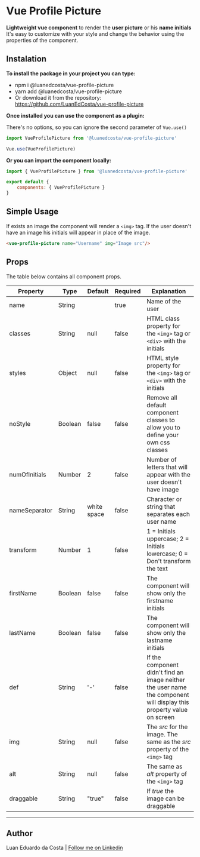 
# Vue Profile Picture

**Lightweight vue component** to render the **user picture** or his **name initials** It's easy to customize with your style and change the behavior using the properties of the component.

## Instalation

**To install the package in your project you can type:**

- npm i @luanedcosta/vue-profile-picture
- yarn add @luanedcosta/vue-profile-picture
- Or download it from the repository: <https://github.com/LuanEdCosta/vue-profile-picture>

**Once installed you can use the component as a plugin:**

There's no options, so you can ignore the second parameter of `Vue.use()`

```javascript
import VueProfilePicture from '@luanedcosta/vue-profile-picture'

Vue.use(VueProfilePicture)
```

**Or you can import the component locally:**

```javascript
import { VueProfilePicture } from '@luanedcosta/vue-profile-picture'

export default {
    components: { VueProfilePicture }
}
```

## Simple Usage

If exists an image the component will render a `<img>` tag. If the user doesn't have an image his initials will appear in place of the image.

```html
<vue-profile-picture name="Username" img="Image src"/>
```

## Props

The table below contains all component props.

Property | Type | Default | Required | Explanation
------------ | ------------ | ------------ | ------------ | ------------
name | String |  | true | Name of the user
classes | String | null | false | HTML class property for the `<img>` tag or `<div>` with the initials
styles | Object | null | false | HTML style property for the `<img>` tag or `<div>` with the initials
noStyle | Boolean | false | false | Remove all default component classes to allow you to define your own css classes
numOfInitials | Number | 2 | false | Number of letters that will appear with the user doesn't have image
nameSeparator | String | white space | false | Character or string that separates each user name
transform | Number | 1 | false | 1 = Initials uppercase; 2 = Initials lowercase; 0 = Don't transform the text
firstName | Boolean | false | false | The component will show only the firstname initials
lastName | Boolean | false | false | The component will show only the lastname initials
def | String | '-' | false | If the component didn't find an image neither the user name the component will display this property value on screen
img | String | null | false | The *src* for the image. The same as the *src* property of the `<img>` tag
alt | String | null | false | The same as *alt* property of the `<img>` tag
draggable | String | "true" | false | If *true* the image can be draggable

---

## Author

Luan Eduardo da Costa | [Follow me on Linkedin](https://www.linkedin.com/in/luaneducosta/)
